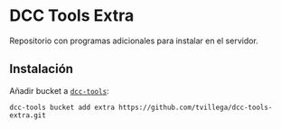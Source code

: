 # DCC Tools Extra

Repositorio con programas adicionales para instalar en el servidor.

## Instalación

Añadir bucket a [`dcc-tools`](https://github.com/tvillega/dcc-tools/tree/ssh-client-mode):
```
dcc-tools bucket add extra https://github.com/tvillega/dcc-tools-extra.git
```
